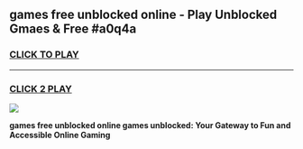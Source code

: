 
## games free unblocked online - Play Unblocked Gmaes & Free #a0q4a
<h3>
<a href="https://news.freeplayer.one?title=games_free_unblocked_online&ref=26F">CLICK TO PLAY</a></h3>
<hr>

<h3>
<a href="https://news.freeplayer.one?title=games_free_unblocked_online&ref=26F">CLICK 2 PLAY</a>
  
</h3>

<a href="https://news.freeplayer.one?title=games_free_unblocked_online&ref=26F/"><img src="https://clearcache.store/games.png"></a>


**games free unblocked online games unblocked: Your Gateway to Fun and Accessible Online Gaming**
